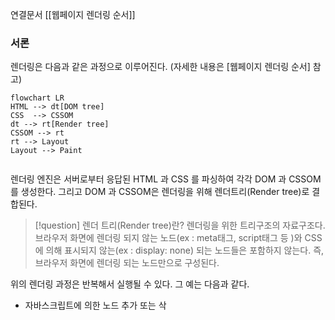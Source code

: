 연결문서
[[웹페이지 렌더링 순서]]

### 서론

렌더링은 다음과 같은 과정으로 이루어진다. (자세한 내용은 [웹페이지 렌더링 순서] 참고)

```mermaid
flowchart LR
HTML --> dt[DOM tree]
CSS  --> CSSOM 
dt --> rt[Render tree]
CSSOM --> rt
rt --> Layout 
Layout --> Paint


```

렌더링 엔진은 서버로부터 응답된 HTML 과 CSS 를 파싱하여 각각 DOM 과 CSSOM를 생성한다.
그리고 DOM 과 CSSOM은 렌더링을 위해 렌더트리(Render tree)로 결합된다.  

  >[!question] 렌더 트리(Render tree)란?
  >렌더링을 위한 트리구조의 자료구조다. 브라우저 화면에 렌더링 되지 않는 노드(ex : meta태그, script태그 등 )와 CSS 에 의해 표시되지 않는(ex : display: none) 되는 노드들은 포함하지 않는다. 
  > 즉, 브라우저 화면에 렌더링 되는 노드만으로 구성된다. 

위의 렌더링 과정은 반복해서 실행될 수 있다. 그 예는 다음과 같다. 
* 자바스크립트에 의한 노드 추가 또는 삭


